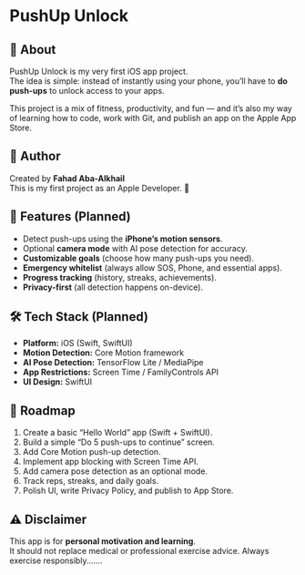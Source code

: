 # PushUp Unlock

## 📱 About
PushUp Unlock is my very first iOS app project.  
The idea is simple: instead of instantly using your phone, you’ll have to **do push-ups** to unlock access to your apps.  

This project is a mix of fitness, productivity, and fun — and it’s also my way of learning how to code, work with Git, and publish an app on the Apple App Store.

## 👤 Author
Created by **Fahad Aba-Alkhail**  
This is my first project as an Apple Developer. 🚀

## 🚀 Features (Planned)
- Detect push-ups using the **iPhone’s motion sensors**.
- Optional **camera mode** with AI pose detection for accuracy.
- **Customizable goals** (choose how many push-ups you need).
- **Emergency whitelist** (always allow SOS, Phone, and essential apps).
- **Progress tracking** (history, streaks, achievements).
- **Privacy-first** (all detection happens on-device).

## 🛠️ Tech Stack (Planned)
- **Platform:** iOS (Swift, SwiftUI)  
- **Motion Detection:** Core Motion framework  
- **AI Pose Detection:** TensorFlow Lite / MediaPipe  
- **App Restrictions:** Screen Time / FamilyControls API  
- **UI Design:** SwiftUI  

## 🎯 Roadmap
1. Create a basic “Hello World” app (Swift + SwiftUI).
2. Build a simple “Do 5 push-ups to continue” screen.
3. Add Core Motion push-up detection.
4. Implement app blocking with Screen Time API.
5. Add camera pose detection as an optional mode.
6. Track reps, streaks, and daily goals.
7. Polish UI, write Privacy Policy, and publish to App Store.

## ⚠️ Disclaimer
This app is for **personal motivation and learning**.  
It should not replace medical or professional exercise advice. Always exercise responsibly.......

